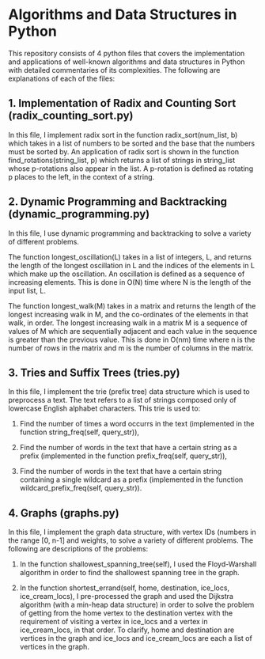# Algorithms and Data Structures in Python

This repository consists of 4 python files that covers the implementation and applications of well-known algorithms and data structures in Python with detailed commentaries of its complexities. The following are explanations of each of the files:

## 1. Implementation of Radix and Counting Sort (radix_counting_sort.py)
In this file, I implement radix sort in the function radix_sort(num_list, b) which takes in a list of numbers to be sorted and the base that the numbers must be sorted by. An application of radix sort is shown in the function find_rotations(string_list, p) which returns a list of strings in string_list whose p-rotations also appear in the list. A p-rotation is defined as rotating p places to the left, in the context of a string.

## 2. Dynamic Programming and Backtracking (dynamic_programming.py)
In this file, I use dynamic programming and backtracking to solve a variety of different problems.

The function longest_oscillation(L) takes in a list of integers, L, and returns the length of the longest oscillation in L and the indices of the elements in L which make up the oscillation. An oscillation is defined as a sequence of increasing elements. This is done in O(N) time where N is the length of the input list, L.

The function longest_walk(M) takes in a matrix and returns the length of the longest increasing walk in M, and the co-ordinates of the elements in that walk, in order. The longest increasing walk in a matrix M is a sequence of values of M which are sequentially adjacent and each value in the sequence is greater than the previous value. This is done in O(nm) time where n is the number of rows in the matrix and m is the number of columns in the matrix.

## 3. Tries and Suffix Trees (tries.py)
In this file, I implement the trie (prefix tree) data structure which is used to preprocess a text. The text refers to a list of strings composed only of lowercase English alphabet characters. This trie is used to:

1. Find the number of times a word occurrs in the text (implemented in the function string_freq(self, query_str)),

2. Find the number of words in the text that have a certain string as a prefix (implemented in the function prefix_freq(self, query_str)),

3. Find the number of words in the text that have a certain string containing a single wildcard as a prefix (implemented in the function wildcard_prefix_freq(self, query_str)).

## 4. Graphs (graphs.py)
In this file, I implement the graph data structure, with vertex IDs (numbers in the range [0, n-1] and weights, to solve a variety of different problems. The following are descriptions of the problems:

1. In the function shallowest_spanning_tree(self), I used the Floyd-Warshall algorithm in order to find the shallowest spanning tree in the graph.

2. In the function shortest_errand(self, home, destination, ice_locs, ice_cream_locs), I pre-processed the graph and used the Dijkstra algorithm (with a min-heap data structure) in order to solve the problem of getting from the home vertex to the destination vertex with the requirement of visiting a vertex in ice_locs and a vertex in ice_cream_locs, in that order. To clarify, home and destination are vertices in the graph and ice_locs and ice_cream_locs are each a list of vertices in the graph.
